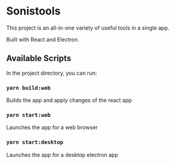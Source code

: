 # Sonistools

This project is an all-in-one variety of useful tools in a single app.

Built with React and Electron.

## Available Scripts

In the project directory, you can run:

### `yarn build:web`

Builds the app and apply changes of the react app

### `yarn start:web`

Launches the app for a web browser

### `yarn start:desktop`

Launches the app for a desktop electron app
